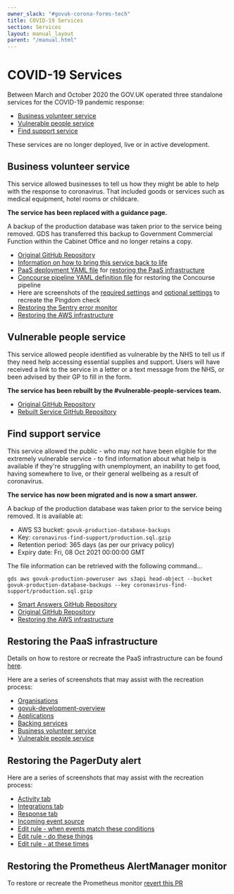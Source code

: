 ```yaml
---
owner_slack: "#govuk-corona-forms-tech"
title: COVID-19 Services
section: Services
layout: manual_layout
parent: "/manual.html"
---
```


# COVID-19 Services

Between March and October 2020 the GOV.UK operated three standalone
services for the COVID-19 pandemic response:

- [Business volunteer service](#business-volunteer-service)
- [Vulnerable people service](#vulnerable-people-service)
- [Find support service](#find-support-service)

These services are no longer deployed, live or in active development.

## Business volunteer service

This service allowed businesses to tell us how they might be able to
help with the response to coronavirus.  That included goods or
services such as medical equipment, hotel rooms or childcare.

**The service has been replaced with a guidance page.**

A backup of the production database was taken prior to the service
being removed. GDS has transferred this backup to Government
Commercial Function within the Cabinet Office and no longer retains
a copy.

- [Original GitHub Repository](https://github.com/alphagov/govuk-coronavirus-business-volunteer-form)
- [Information on how to bring this service back to life](https://github.com/alphagov/govuk-coronavirus-business-volunteer-form/blob/master/docs/how-to-bring-back-this-service.md)
- [PaaS deployment YAML file](https://github.com/alphagov/govuk-coronavirus-business-volunteer-form/blob/76ba8ce4e6b08bc2a7c3cc6acb9cdaea35530933/concourse/tasks/deploy-to-govuk-paas.yml) for [restoring the PaaS infrastructure](#restoring-the-paas-infrastructure)
- [Concourse pipeline YAML definition file](https://github.com/alphagov/govuk-coronavirus-business-volunteer-form/blob/master/concourse/pipeline.yml) for restoring the Concourse pipeline
- Here are screenshots of the [required settings](https://drive.google.com/file/d/1kNoWpiF494Yng6HNc_wz2R_WyRpFs6y8/view?usp=sharing) and [optional settings](https://drive.google.com/file/d/12gs79eNyy7CUb3fmOTcpaSNojdX0LME8/view?usp=sharing) to recreate the Pingdom check
- [Restoring the Sentry error monitor](https://drive.google.com/file/d/1olTHkQwwq0mlMWsg3BOyjwFy2xhuzcf9/view?usp=sharing)
- [Restoring the AWS infrastructure](https://github.com/alphagov/covid-engineering/pull/948)

## Vulnerable people service

This service allowed people identified as vulnerable by the NHS to
tell us if they need help accessing essential supplies and support.
Users will have received a link to the service in a letter or a text
message from the NHS, or been advised by their GP to fill in the form.

**The service has been rebuilt by the #vulnerable-people-services team.**

- [Original GitHub Repository](https://github.com/alphagov/govuk-coronavirus-vulnerable-people-form)
- [Rebuilt Service GitHub Repository](https://github.com/alphagov/govuk-shielded-vulnerable-people-service)

## Find support service

This service allowed the public - who may not have been eligible for
the extremely vulnerable service - to find information about what help
is available if they're struggling with unemployment, an inability to
get food, having somewhere to live, or their general wellbeing as a
result of coronavirus.

**The service has now been migrated and is now a smart answer.**

A backup of the production database was taken prior to the service
being removed. It is available at:

- AWS S3 bucket: `govuk-production-database-backups`
- Key: `coronavirus-find-support/production.sql.gzip`
- Retention period: 365 days (as per our privacy policy)
- Expiry date: Fri, 08 Oct 2021 00:00:00 GMT

The file information can be retrieved with the following command...

```shell
gds aws govuk-production-poweruser aws s3api head-object --bucket govuk-production-database-backups --key coronavirus-find-support/production.sql.gzip
```

- [Smart Answers GitHub Repository](https://github.com/alphagov/smart-answers/blob/main/lib/smart_answer_flows/find-coronavirus-support.rb)
- [Original GitHub Repository](https://github.com/alphagov/govuk-coronavirus-find-support)
- [Restoring the AWS infrastructure](https://github.com/alphagov/covid-engineering/pull/890)

## Restoring the PaaS infrastructure

Details on how to restore or recreate the PaaS infrastructure can be
found [here](https://docs.cloud.service.gov.uk/#gov-uk-platform-as-a-service).

Here are a series of screenshots that may assist with the recreation process:

- [Organisations](https://drive.google.com/file/d/1K_2GYVEMFkhSIbMeH1vnh2kooawih-RK/view?usp=sharing)
- [govuk-development-overview](https://drive.google.com/file/d/12HnBN-LYlXZXQS_voLkBfjUOXhMSy7fc/view?usp=sharing)
- [Applications](https://drive.google.com/file/d/1lapanTMiEpDtJcOtcQrSX0fTp6CsdbjA/view?usp=sharing)
- [Backing services](https://drive.google.com/file/d/1vd6JtUJxPqTz6kC4ShjkxL4SPa11Pqu4/view?usp=sharing)
- [Business volunteer service](https://drive.google.com/file/d/1chsWl-MyAZKH00mrxFhkMCC0W35i7EMW/view?usp=sharing)
- [Vulnerable people service](https://drive.google.com/file/d/17s-uCd1lvrzIkRqOebOgigM7jp0Vm07R/view?usp=sharing)

## Restoring the PagerDuty alert

Here are a series of screenshots that may assist with the recreation process:

- [Activity tab](https://drive.google.com/file/d/1ez9MzT3ODiG54m0nyutl2efbQgQH0Fuu/view?usp=sharing)
- [Integrations tab](https://drive.google.com/file/d/1Lm0-B4mEhpJjnrjHM4FNuthnoZF34J-0/view?usp=sharing)
- [Response tab](https://drive.google.com/file/d/1GdNqhXiQBjQAvq5oBBicUDnHsxAjj2vp/view?usp=sharing)
- [Incoming event source](https://drive.google.com/file/d/1n1Q4Jv51-gk3OAyjrzWWr4bJVlJxCyYA/view?usp=sharing)
- [Edit rule - when events match these conditions](https://drive.google.com/file/d/1_nRUkSZIIAD35o_Wb5Sp4b4kais0wU-M/view?usp=sharing)
- [Edit rule - do these things](https://drive.google.com/file/d/1vdeODTseE1CF-XSt_lYF6pIvwyPId_HX/view?usp=sharing)
- [Edit rule - at these times](https://drive.google.com/file/d/1OxTU3so5_aJWAKgDDvq0s_W8swAqm0mT/view?usp=sharing)

## Restoring the Prometheus AlertManager monitor

To restore or recreate the Prometheus monitor [revert this PR](https://github.com/alphagov/prometheus-aws-configuration-beta/pull/433)
